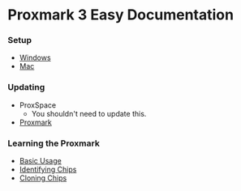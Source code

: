 # Proxmark 3 Easy Documentation

### Setup
- [Windows](WINDOWS.md)
- [Mac](MAC.md)

### Updating
- ProxSpace
  - You shouldn't need to update this.
- [Proxmark](UPDATE_PROXMARK.md)

### Learning the Proxmark
- [Basic Usage](PROXMARK_BASICS.md)
- [Identifying Chips](PROXMARK_ID.md)
- [Cloning Chips](PROXMARK_CLONING.md)
